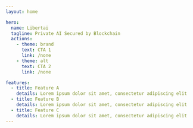 ```yaml
---
layout: home

hero:
  name: Libertai
  tagline: Private AI Secured by Blockchain
  actions:
    - theme: brand
      text: CTA 1
      link: /none
    - theme: alt
      text: CTA 2
      link: /none

features:
  - title: Feature A
    details: Lorem ipsum dolor sit amet, consectetur adipiscing elit
  - title: Feature B
    details: Lorem ipsum dolor sit amet, consectetur adipiscing elit
  - title: Feature C
    details: Lorem ipsum dolor sit amet, consectetur adipiscing elit
---
```


<style>
:root {
  --vp-home-hero-name-color: #644DF9;
}
</style>

